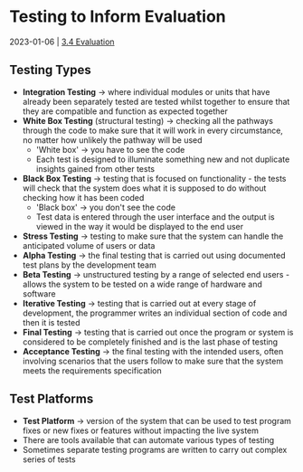 # Testing to Inform Evaluation
2023-01-06 | [3.4 Evaluation](3.4%20Evaluation.md)

## Testing Types
- **Integration Testing** -> where individual modules or units that have already been separately tested are tested whilst together to ensure that they are compatible and function as expected together
- **White Box Testing** (structural testing) -> checking all the pathways through the code to make sure that it will work in every circumstance, no matter how unlikely the pathway will be used
	- 'White box' -> you have to see the code
	- Each test is designed to illuminate something new and not duplicate insights gained from other tests
- **Black Box Testing** -> testing that is focused on functionality - the tests will check that the system does what it is supposed to do without checking how it has been coded
	- 'Black box' -> you don't see the code
	- Test data is entered through the user interface and the output is viewed in the way it would be displayed to the end user
- **Stress Testing** -> testing to make sure that the system can handle the anticipated volume of users or data
- **Alpha Testing** -> the final testing that is carried out using documented test plans by the development team
- **Beta Testing** -> unstructured testing by a range of selected end users - allows the system to be tested on a wide range of hardware and software
- **Iterative Testing** -> testing that is carried out at every stage of development, the programmer writes an individual section of code and then it is tested
- **Final Testing** -> testing that is carried out once the program or system is considered to be completely finished and is the last phase of testing
- **Acceptance Testing** -> the final testing with the intended users, often involving scenarios that the users follow to make sure that the system meets the requirements specification

## Test Platforms
- **Test Platform** -> version of the system that can be used to test program fixes or new fixes or features without impacting the live system
- There are tools available that can automate various types of testing
- Sometimes separate testing programs are written to carry out complex series of tests